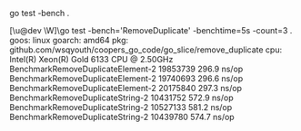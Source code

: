 
go test -bench .

[\u@dev \W]\go test -bench='RemoveDuplicate' -benchtime=5s -count=3 .
goos: linux
goarch: amd64
pkg: github.com/wsqyouth/coopers_go_code/go_slice/remove_duplicate
cpu: Intel(R) Xeon(R) Gold 6133 CPU @ 2.50GHz
BenchmarkRemoveDuplicateElement-2   	19853739	       296.9 ns/op
BenchmarkRemoveDuplicateElement-2   	19740693	       296.6 ns/op
BenchmarkRemoveDuplicateElement-2   	20175840	       297.3 ns/op
BenchmarkRemoveDuplicateString-2    	10431752	       572.9 ns/op
BenchmarkRemoveDuplicateString-2    	10527133	       581.2 ns/op
BenchmarkRemoveDuplicateString-2    	10439780	       574.7 ns/op
